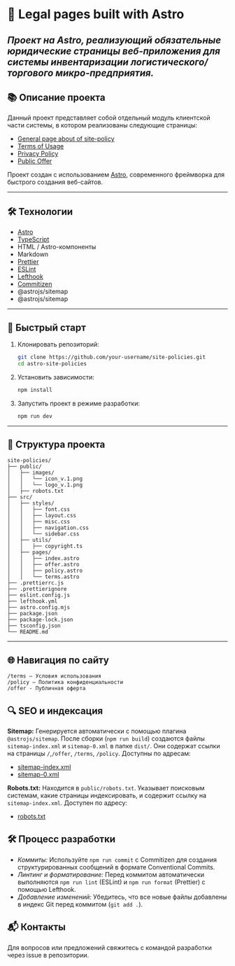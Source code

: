 # 🐉 Legal pages built with Astro

## _Проект на Astro, реализующий обязательные юридические страницы веб-приложения для системы инвентаризации логистического/торгового микро-предприятия._

## 📚 Описание проекта

Данный проект представляет собой отдельный модуль клиентской части системы, в котором реализованы следующие страницы:

- [General page about of site-policy](https://site-policies.vercel.app)
- [Terms of Usage](https://site-policies.vercel.app/terms-of-usage)
- [Privacy Policy](https://site-policies.vercel.app/privacy-policy)
- [Public Offer](https://site-policies.vercel.app/offer)

Проект создан с использованием [Astro](https://astro.build/), современного фреймворка для быстрого создания веб-сайтов.

---

## 🛠 Технологии

- [Astro](https://astro.build/)
- [TypeScript](https://www.typescriptlang.org/)
- HTML / Astro-компоненты
- Markdown
- [Prettier](https://prettier.io/) 
- [ESLint](https://eslint.org/) 
- [Lefthook](https://github.com/evilmartians/lefthook) 
- [Commitizen](https://github.com/commitizen/cz-cli) 
- @astrojs/sitemap
- @astrojs/sitemap

---

## 🚀 Быстрый старт

1. Клонировать репозиторий:

   ```bash
   git clone https://github.com/your-username/site-policies.git
   cd astro-site-policies

   ```

2. Установить зависимости:

   ```bash
   npm install

   ```

3. Запустить проект в режиме разработки:
   ```bash
   npm run dev
   ```

---

## 📂 Структура проекта

```pqsql
site-policies/
├── public/
│   ├── images/
│   │   └── icon_v.1.png
│   │   └── logo_v.1.png
│   ├── robots.txt
├── src/
│   ├── styles/
│   │   ├── font.css
│   │   ├── layout.css
│   │   ├── misc.css
│   │   ├── navigation.css
│   │   └── sidebar.css
│   ├── utils/
│   │   ├── copyright.ts
│   ├── pages/
│   │   ├── index.astro
│   │   ├── offer.astro
│   │   ├── policy.astro
│   │   └── terms.astro
├── .prettierrc.js          
├── .prettierignore         
├── eslint.config.js        
├── lefthook.yml
├── astro.config.mjs
├── package.json
├── package-lock.json
├── tsconfig.json
└── README.md
```

---

## 🌐 Навигация по сайту

```
/terms — Условия использования
/policy — Политика конфиденциальности
/offer - Публичная оферта
```

## 🔍 SEO и индексация

**Sitemap:** Генерируется автоматически с помощью плагина `@astrojs/sitemap`. После сборки (`npm run build`) создаются файлы `sitemap-index.xml` и `sitemap-0.xml` в папке `dist/`. Они содержат ссылки на страницы `/`,`/offer`, `/terms`, `/policy`. Доступны по адресам:

- [sitemap-index.xml](https://site-policies.vercel.app/sitemap-index.xml)
- [sitemap-0.xml](https://site-policies.vercel.app/sitemap-0.xml)

**Robots.txt:** Находится в `public/robots.txt`. Указывает поисковым системам, какие страницы индексировать, и содержит ссылку на `sitemap-index.xml`. Доступен по адресу:

- [robots.txt](https://site-policies.vercel.app/robots.txt)

## 🛠 Процесс разработки 
- *Коммиты:* Используйте `npm run commit` с Commitizen для создания структурированных сообщений в формате Conventional Commits.
- *Линтинг и форматирование:* Перед коммитом автоматически выполняются `npm run lint` (ESLint) и `npm run format` (Prettier) с помощью Lefthook.
- *Добавление изменений:* Убедитесь, что все новые файлы добавлены в индекс Git перед коммитом (`git add .`).

## 📬 Контакты

Для вопросов или предложений свяжитесь с командой разработки через issue в репозитории.
